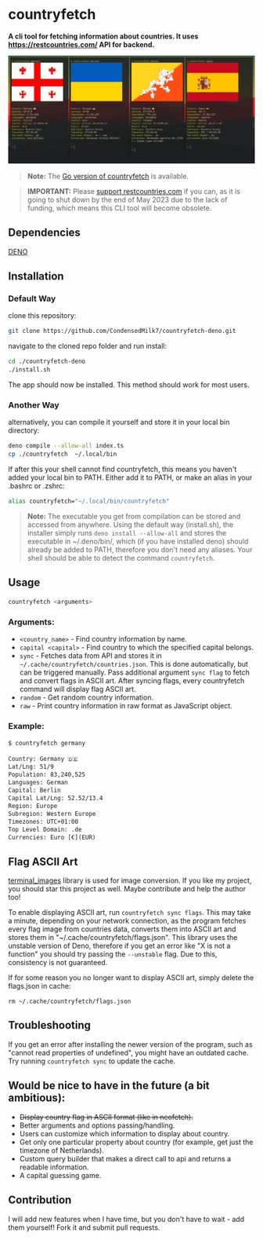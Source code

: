 # countryfetch

**A cli tool for fetching information about countries. It uses https://restcountries.com/ API for backend.**

![](./images/countryfetch.png)

> **Note:** The [Go version of countryfetch](https://github.com/CondensedMilk7/countryfetch) is available.

> **IMPORTANT:** Please [support restcountries.com](https://restcountries.com/#donations) if you can,
> as it is going to shut down by the end of May 2023 due to the lack of funding,
> which means this CLI tool will become obsolete.

## Dependencies

[DENO](https://deno.land/)

## Installation

### Default Way

clone this repository:

```bash
git clone https://github.com/CondensedMilk7/countryfetch-deno.git
```

navigate to the cloned repo folder and run install:

```bash
cd ./countryfetch-deno
./install.sh
```

The app should now be installed. This method should work for most users.

### Another Way

alternatively, you can compile it yourself and store it in your local bin directory:

```bash
deno compile --allow-all index.ts
cp ./countryfetch  ~/.local/bin
```

If after this your shell cannot find countryfetch, this means you haven't added your local bin to PATH. Either add it to PATH, or make an alias in your .bashrc or .zshrc:

```bash
alias countryfetch="~/.local/bin/countryfetch"
```
> **Note:** The executable you get from compilation can be stored and accessed from anywhere. Using the default way (install.sh), the installer simply runs `deno install --allow-all` and stores the executable in ~/.deno/bin/, which (if you have installed deno) should already be added to PATH, therefore you don't need any aliases. Your shell should be able to detect the command `countryfetch`.

## Usage

```bash
countryfetch <arguments>
```

### Arguments:

- `<country_name>` - Find country information by name.
- `capital <capital>` - Find country to which the specified capital belongs.
- `sync` - Fetches data from API and stores it in `~/.cache/countryfetch/countries.json`. This is done automatically, but can be triggered manually.
  Pass additional argument `sync flag` to fetch and convert flags in ASCII art.
  After syncing flags, every countryfetch command will display flag ASCII art.
- `random` - Get random country information.
- `raw` - Print country information in raw format as JavaScript object.

### Example:

```
$ countryfetch germany

Country: Germany 🇩🇪
Lat/Lng: 51/9
Population: 83,240,525
Languages: German
Capital: Berlin
Capital Lat/Lng: 52.52/13.4
Region: Europe
Subregion: Western Europe
Timezones: UTC+01:00
Top Level Domain: .de
Currencies: Euro [€](EUR)
```

## Flag ASCII Art

[terminal_images](https://github.com/mjrlowe/terminal_images) library is used for image conversion. If you like my project, you should star
this project as well. Maybe contribute and help the author too!

To enable displaying ASCII art, run `countryfetch sync flags`. This may take a minute, depending on your network connection, as the
program fetches every flag image from countries data, converts them into ASCII art and stores them in "~/.cache/countryfetch/flags.json".
This library uses the unstable version of Deno, therefore if you get an error like "X is not a function" you should try passing the `--unstable` flag.
Due to this, consistency is not guaranteed.

If for some reason you no longer want to display ASCII art, simply delete the flags.json in cache:

```
rm ~/.cache/countryfetch/flags.json
```

## Troubleshooting

If you get an error after installing the newer version of the program, such as "cannot read properties of undefined",
you might have an outdated cache. Try running `countryfetch sync` to update the cache.

## Would be nice to have in the future (a bit ambitious):

- ~~Display country flag in ASCII format (like in neofetch).~~
- Better arguments and options passing/handling.
- Users can customize which information to display about country.
- Get only one particular property about country (for example, get just the timezone of Netherlands).
- Custom query builder that makes a direct call to api and returns a readable information.
- A capital guessing game.

## Contribution

I will add new features when I have time, but you don't have to wait - add them yourself! Fork it and submit pull requests.
